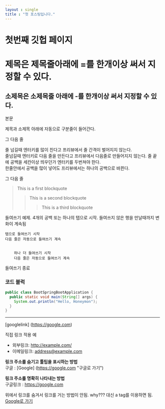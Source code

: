 ```yaml
---
layout : single
title : "첫 포스팅입니다."
---
```


# 첫번째 깃헙 페이지


제목은 제목줄아래에 =를 한개이상 써서 지정할 수 있다.
=

소제목은 소제목줄 아래에 -를 한개이상 써서 지정할 수 있다.
-

본문

제목과 소제목 아래에 자동으로 구분줄이 들어간다.

그 다음 줄


줄 넘길때 엔터키를 많이 친다고 프리뷰에서 줄 간격이 벌어지지 않는다.   
줄넘길때 엔터키로 다음 줄을 만든다고 프리뷰에서 다음줄로 만들어지지 않는다. 줄 끝에 공백을 세칸이상 띄우던가 엔터키를 두번쳐야 한다.   
한줄안에서 공백을 많이      넣어도 프리뷰에서는 하나의 공백으로 바뀐다.   

그 다음 줄    

> This is a first blockquote
>   > This is a second blockquote
>   >   > This is a third blockquote

들여쓰기 예제. 4개의 공백 또는 하나의 탭으로 시작. 들여쓰지 않은 행을 만날때까지 변화이 계속됨

    탭으로 들여쓰기 시작   
    다음 줄은 자동으로 들여쓰기 계속   
    
  
        하나 더 들여쓰기 시작   
        다음 줄은 자동으로 들여쓰기 계속   
    
들여쓰기 종료   

### 코드 블럭  

```java
public class BootSpringBootApplication {
  public static void main(String[] args) {
    System.out.println("Hello, Honeymon");
  }
}
```

----------------------------------------------

[googlelink] (https://google.com)      

직접 링크 적용 예  
* 외부링크: <http://example.com/>
* 이메일링크: <address@example.com>   

**링크 주소를 숨기고 툴팁을 표시하는 방법**   
구글 : [Google] (https://google.com "구글로 가기")      

**링크 주소를 명확히 나타내는 방법**   
구글링크 : <https://google.com>   

위에서 링크를 숨겨서 링크를 거는 방법이 안됨. why??? 대신 a tag를 이용하면 됨. <a href='https://google.com'>Google로 가기</a>   


